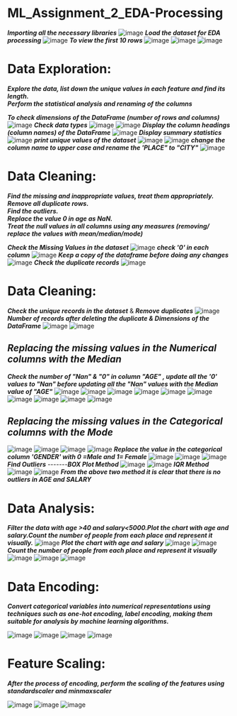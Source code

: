 # ML_Assignment_2_EDA-Processing
***Importing all the necessary libraries***
![image](https://github.com/user-attachments/assets/91ea0813-b5b5-4549-95a2-222b626ef3bc)
***Load the dataset for EDA processing***
![image](https://github.com/user-attachments/assets/bb8011c8-12d0-4759-a8e9-ab456f728f87)
***To view the first 10 rows***
![image](https://github.com/user-attachments/assets/ac6fb994-ccd9-4db4-b149-667955a125a6)
![image](https://github.com/user-attachments/assets/1172b565-2731-4784-964e-87219ab75f12)
![image](https://github.com/user-attachments/assets/79788ab5-9b8e-4437-b65c-7430e92e32b6)
# Data Exploration:  
***Explore the data, list down the unique values in each feature and find its length.***   
***Perform the statistical analysis and renaming of the columns***

***To check dimensions of the DataFrame (number of rows and columns)***
![image](https://github.com/user-attachments/assets/ef139948-0f04-4af5-9ecd-2d775910df3f)
***Check data types***
![image](https://github.com/user-attachments/assets/8f2d609f-6238-4edd-8abb-f3379984e620)
![image](https://github.com/user-attachments/assets/b6b995bd-4518-4d89-a9f7-633b343325f9)
***Display the column headings (column names) of the DataFrame***
![image](https://github.com/user-attachments/assets/a0081f77-7d03-451a-9bb6-38e320705cb4)
***Display summary statistics***
![image](https://github.com/user-attachments/assets/594f4287-badb-471c-a0fa-b3a203c37cb7)
***print unique values of the dataset***
![image](https://github.com/user-attachments/assets/a4c6c205-e968-4bea-8357-4b3ae9b2a402)
![image](https://github.com/user-attachments/assets/7de88a25-b894-46ce-a80e-280b8e5fc999)
***change the  column name to upper case and  rename the 'PLACE" to "CITY"***
![image](https://github.com/user-attachments/assets/ef8a630a-ff82-418e-ba46-47b48b0d4b38)
# Data Cleaning:
***Find the missing and inappropriate values, treat them appropriately.***  
***Remove all duplicate rows.***  
***Find the outliers.***   
***Replace the value 0 in age as NaN.***   
***Treat the null values in all columns using any measures (removing/ replace the values with mean/median/mode)***  

***Check the Missing Values in the dataset***
![image](https://github.com/user-attachments/assets/6cefc9ab-92ff-4579-a6f3-1e98d97d0fee)
***check  '0' in each column***
![image](https://github.com/user-attachments/assets/64e028ea-4e18-4355-9d96-9dcd0b948a62)
***Keep a copy of the dataframe before doing any changes***
![image](https://github.com/user-attachments/assets/cad81aba-83cf-418f-a3e6-b07ddae22891)
***Check the duplicate records***
![image](https://github.com/user-attachments/assets/3d16ae78-0074-469a-a8db-f28150fdd920)
# Data Cleaning: 
***Check the unique records in the dataset*** & ***Remove duplicates***
![image](https://github.com/user-attachments/assets/2547f6b8-0dd4-4480-b4e7-f9f2c764e8a8)
***Number of records after deleting the duplicate & Dimensions of the DataFrame***
![image](https://github.com/user-attachments/assets/922abae2-4957-4e43-9e1f-f82b295dcbbe)
![image](https://github.com/user-attachments/assets/3634c95f-4c87-495b-ad2f-bc57fb982607)
## ***Replacing the missing values in the Numerical columns with the Median***
***Check the number of  "Nan" & "0"  in column "AGE" , update all the '0' values to "Nan" before updating all the "Nan" values with the Median value of "AGE"***
![image](https://github.com/user-attachments/assets/70b5d8a1-a6b4-4790-a456-2bd44268c174)
![image](https://github.com/user-attachments/assets/e1390504-5bd1-4177-8909-74d01c04c6bd)
![image](https://github.com/user-attachments/assets/b8ea1bf7-89a2-4624-a1e6-b0545c6064a5)
![image](https://github.com/user-attachments/assets/9307fae5-4160-4c4a-88ee-5a7138c576b1)
![image](https://github.com/user-attachments/assets/c9c17fa0-06b3-48e2-aac3-39abf056fdd3)
![image](https://github.com/user-attachments/assets/72547fa6-82ea-4ec9-ae8b-663c6a1414e4)
![image](https://github.com/user-attachments/assets/184ee5e2-5b1a-499d-a141-1aecb32218fc)
![image](https://github.com/user-attachments/assets/846a9489-0025-477e-bd28-9877f724f2f9)
![image](https://github.com/user-attachments/assets/397a5006-4f2f-467e-b885-315774508838)
![image](https://github.com/user-attachments/assets/4bd78a76-f5a0-44a1-8498-5d5670016db0)
## ***Replacing the missing values in the Categorical columns with the Mode***
![image](https://github.com/user-attachments/assets/5dfb5b73-1438-47db-871f-e201ab462119)
![image](https://github.com/user-attachments/assets/50e78a5b-b266-45a4-a908-fbad49650c7f)
![image](https://github.com/user-attachments/assets/256d82c0-aa20-4569-8759-6ae82854bfd1)
![image](https://github.com/user-attachments/assets/f9ea6495-ac49-4597-89d0-8ee10d80e8fa)
***Replace the value in the categorical column 'GENDER' with 0 =Male and 1= Female***
![image](https://github.com/user-attachments/assets/bac51ce0-422a-42a7-ab76-04e4241f7423)
![image](https://github.com/user-attachments/assets/66d4afd2-12e7-4e71-abf8-f58f18ab79ea)
![image](https://github.com/user-attachments/assets/0d71341b-7af3-46b2-a8db-779045dc294a)
***Find Outliers*** -------***BOX Plot Method***
![image](https://github.com/user-attachments/assets/99ab184d-01ca-40ff-ad80-e6e53c45a2fb)
![image](https://github.com/user-attachments/assets/01468d06-5e55-4183-906b-f6c68550bf78)
***IQR Method***
![image](https://github.com/user-attachments/assets/bf9d823e-36c7-4f74-b2d9-736e6a7c798a)
![image](https://github.com/user-attachments/assets/c4044fdf-3491-4097-9b4e-004839a206d3)
***From the above two method it is clear that there is no outliers in AGE and SALARY***

# Data Analysis:

***Filter the data with age >40 and salary<5000.Plot the chart with age and salary.Count the number of people from each place and represent it visually.***
![image](https://github.com/user-attachments/assets/f58bf214-3835-437e-9c24-4db711c07261)
***Plot the chart with age and salary***
![image](https://github.com/user-attachments/assets/fb1e5e36-f472-439c-8503-108d937450bc)
![image](https://github.com/user-attachments/assets/d4050bf4-3dae-454f-83ee-05c5c09b1702)
***Count the number of people from each place and represent it visually***
![image](https://github.com/user-attachments/assets/e11cca05-5028-4b3b-a061-acc0c76807bf)
![image](https://github.com/user-attachments/assets/18624e7e-59c6-4697-8297-6c6de743e1cb)
![image](https://github.com/user-attachments/assets/daa1c9e1-fee5-44f4-9791-982c325ee059)

# Data Encoding: 
***Convert categorical variables into numerical representations using techniques such as one-hot encoding, label encoding, making them suitable for analysis by machine learning algorithms.***

![image](https://github.com/user-attachments/assets/a150edd6-fe4c-4eb2-9a6c-959abc441e4c)
![image](https://github.com/user-attachments/assets/e26ab6f3-77be-4da1-84d7-90ba3fbdb8db)
![image](https://github.com/user-attachments/assets/cf34bbdb-bf71-4fd2-a4d9-fe9d45c58cbb)
![image](https://github.com/user-attachments/assets/77e20a30-5b50-4136-8783-ef3123e0e45f)
# Feature Scaling: 
***After the process of encoding, perform the scaling of the features using standardscaler and minmaxscaler***

![image](https://github.com/user-attachments/assets/42c12d9e-f41a-4db9-9a0e-e83d3bb7efb0)
![image](https://github.com/user-attachments/assets/b77af660-3cf1-4d73-a81f-2f39bf889808)
![image](https://github.com/user-attachments/assets/2240da21-9f74-4213-a607-f3dbd9507fde)

